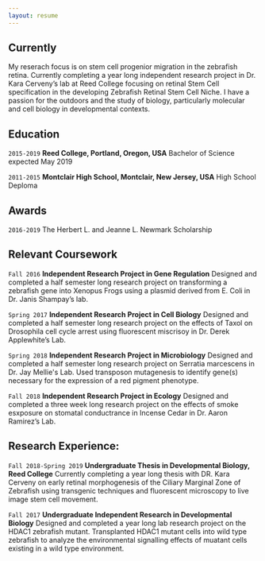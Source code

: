 ```yaml
---
layout: resume
---
```

## Currently

My reserach focus is on stem cell progenior migration in the zebrafish retina. Currently completing a year long independent research project in Dr. Kara Cerveny’s lab at Reed College focusing on retinal Stem Cell specification in the developing Zebrafish Retinal Stem Cell Niche. I have a passion for the outdoors and the study of biology, particularly molecular and cell biology in developmental contexts.


## Education

`2015-2019`
__Reed College, Portland, Oregon, USA__
Bachelor of Science expected May 2019

`2011-2015`
__Montclair High School, Montclair, New Jersey, USA__
High School Deploma

## Awards

`2016-2019`
The Herbert L. and Jeanne L. Newmark Scholarship 

## Relevant Coursework

`Fall 2016`
**Independent Research Project in Gene Regulation**
Designed and completed a half semester long research project on transforming a zebrafish gene into Xenopus Frogs using a plasmid derived from E. Coli in Dr. Janis Shampay’s lab.

`Spring 2017`
**Independent Research Project in Cell Biology**
Designed and completed a half semester long research project on the effects of Taxol on Drosophila cell cycle arrest using fluorescent miscrisoy in Dr. Derek Applewhite’s Lab. 

`Spring 2018`
**Independent Research Project in Microbiology**
Designed and completed a half semester long research project on Serratia marcescens in Dr. Jay Mellie's Lab. Used transposon mutagenesis to identify gene(s) necessary for the expression of a red pigment phenotype.

`Fall 2018`
**Independent Research Project in Ecology** 
Designed and completed a three week long research project on the effects of smoke esxposure on stomatal conductrance in Incense Cedar in Dr. Aaron Ramirez’s Lab. 


## Research Experience:

`Fall 2018-Spring 2019`
**Undergraduate Thesis in Developmental Biology, Reed College**
Currently completing a year long thesis with DR. Kara Cerveny on early retinal morphogenesis of the Ciliary Marginal Zone of  Zebrafish using transgenic techniques and fluorescent microscopy to live image stem cell movement.

`Fall 2017`
**Undergraduate Independent Research in Developmental Biology**
Designed and completed a year long lab research project on the HDAC1 zebrafish mutant. Transplanted HDAC1 mutant cells into wild type zebrafish to analyze the environmental signalling effects of muatant cells existing in a wild type environment.


<!-- ### Footer

Last updated: May 2013 -->


